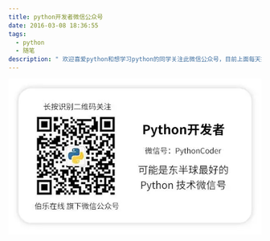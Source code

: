 ```yaml
---
title: python开发者微信公众号
date: 2016-03-08 18:36:55
tags:
  - python
  - 随笔
description: " 欢迎喜爱python和想学习python的同学关注此微信公众号，目前上面每天推送的技术类文章都是我帮忙挑选和整理的.<br>内容涉及科学计算、数据处理、web、机器学习。。。python能涉及的都会有（想想好像没有python涉及不到的啊），而且都是干货。"
---
```


![](/assets/images/blog_img/2016-03-08-python开发者微信公众号/pythondev.png)
